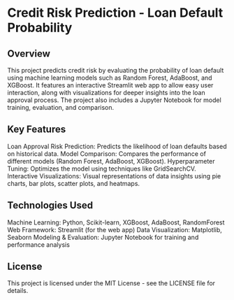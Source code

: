 # Credit Risk Prediction - Loan Default Probability
## Overview
This project predicts credit risk by evaluating the probability of loan default using machine learning models such as Random Forest, AdaBoost, and XGBoost. It features an interactive Streamlit web app to allow easy user interaction, along with visualizations for deeper insights into the loan approval process. The project also includes a Jupyter Notebook for model training, evaluation, and comparison.

## Key Features
Loan Approval Risk Prediction: Predicts the likelihood of loan defaults based on historical data.
Model Comparison: Compares the performance of different models (Random Forest, AdaBoost, XGBoost).
Hyperparameter Tuning: Optimizes the model using techniques like GridSearchCV.
Interactive Visualizations: Visual representations of data insights using pie charts, bar plots, scatter plots, and heatmaps.

## Technologies Used
Machine Learning: Python, Scikit-learn, XGBoost, AdaBoost, RandomForest
Web Framework: Streamlit (for the web app)
Data Visualization: Matplotlib, Seaborn
Modeling & Evaluation: Jupyter Notebook for training and performance analysis

## License
This project is licensed under the MIT License - see the LICENSE file for details.

